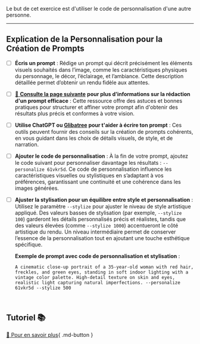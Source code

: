 
<style>.md-header{display:none;}</style> 
<style>.md-footer{display:none;}</style>
Le but de cet exercice est d'utiliser le code de personnalisation d'une autre personne. 

***

## Explication de la Personnalisation pour la Création de Prompts

- [ ] **Écris un prompt** : Rédige un prompt qui décrit précisément les éléments visuels souhaités dans l’image, comme les caractéristiques physiques du personnage, le décor, l’éclairage, et l’ambiance. Cette description détaillée permet d’obtenir un rendu fidèle aux attentes.

- [ ] [📖 **Consulte la page suivante**](../ai/prompt.md) **pour plus d’informations sur la rédaction d'un prompt efficace** : Cette ressource offre des astuces et bonnes pratiques pour structurer et affiner votre prompt afin d'obtenir des résultats plus précis et conformes à votre vision.

- [ ] **Utilise ChatGPT ou [Glibatree](https://chatgpt.com/g/g-hfOosvOH7-glibatree-consistent-character-assistant) pour t'aider à écrire ton prompt** : Ces outils peuvent fournir des conseils sur la création de prompts cohérents, en vous guidant dans les choix de détails visuels, de style, et de narration.

- [ ] **Ajouter le code de personnalisation** : À la fin de votre prompt, ajoutez le code suivant pour personnaliser davantage les résultats : `--personalize 61vkr5d`. Ce code de personnalisation influence les caractéristiques visuelles ou stylistiques en s’adaptant à vos préférences, garantissant une continuité et une cohérence dans les images générées.

- [ ] **Ajuster la stylisation pour un équilibre entre style et personnalisation** : Utilisez le paramètre `--stylize` pour ajuster le niveau de style artistique appliqué. Des valeurs basses de stylisation (par exemple, `--stylize 100`) garderont les détails personnalisés précis et réalistes, tandis que des valeurs élevées (comme `--stylize 1000`) accentueront le côté artistique du rendu. Un niveau intermédiaire permet de conserver l’essence de la personnalisation tout en ajoutant une touche esthétique spécifique.

   **Exemple de prompt avec code de personnalisation et stylisation** :
   ```Midjourney
   A cinematic close-up portrait of a 35-year-old woman with red hair, freckles, and green eyes, standing in soft indoor lighting with a vintage color palette. High-detail texture on skin and eyes, realistic light capturing natural imperfections. --personalize 61vkr5d --stylize 500



## Tutoriel 📚

[📖 Pour en savoir plus](https://uqam-my.sharepoint.com/:v:/g/personal/lavoie-pilote_francoise_uqam_ca/EWMVxD7yH3FJoTFaSNL2c5oBjFJ6Hu8fxbCtXtRl56BOGg?nav=eyJyZWZlcnJhbEluZm8iOnsicmVmZXJyYWxBcHAiOiJPbmVEcml2ZUZvckJ1c2luZXNzIiwicmVmZXJyYWxBcHBQbGF0Zm9ybSI6IldlYiIsInJlZmVycmFsTW9kZSI6InZpZXciLCJyZWZlcnJhbFZpZXciOiJNeUZpbGVzTGlua0NvcHkifX0&e=XHFN16){ .md-button }   <br>







